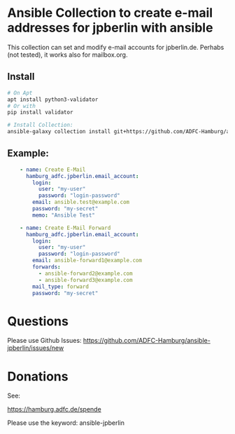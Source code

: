 # Ansible Collection to create e-mail addresses for jpberlin with ansible

This collection can set and modify e-mail accounts for jpberlin.de. Perhabs (not tested), it works also for mailbox.org.

## Install

```bash
# On Apt
apt install python3-validator
# Or with
pip install validator

# Install Collection:
ansible-galaxy collection install git+https://github.com/ADFC-Hamburg/ansible-jpberlin
```

## Example:


```yaml
    - name: Create E-Mail
      hamburg_adfc.jpberlin.email_account:
        login:
          user: "my-user"
          password: "login-password"
        email: ansible.test@example.com
        password: "my-secret"
        memo: "Ansible Test"

    - name: Create E-Mail Forward
      hamburg_adfc.jpberlin.email_account:
        login:
          user: "my-user"
          password: "login-password"
        email: ansible-forward1@example.com
        forwards:
          - ansible-forward2@example.com
          - ansible-forward3@example.com
        mail_type: forward
        password: "my-secret"
```

# Questions

Please use Github Issues: https://github.com/ADFC-Hamburg/ansible-jpberlin/issues/new


# Donations

See:

https://hamburg.adfc.de/spende

Please use the keyword: ansible-jpberlin
